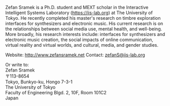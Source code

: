 Zefan Sramek is a Ph.D. student and MEXT scholar in the Interactive Intelligent Systems Laboratory (https://iis-lab.org) at The University of Tokyo. He recently completed his master's research on timbre exploration interfaces for synthesizers and electronic music. His current research is on the relationships between social media use, mental health, and well-being. More broadly, his research interests include: interfaces for synthesizers and electronic music creation, the social impacts of online communication, virtual reality and virtual worlds, and cultural, media, and gender studies.

Website: http://www.zefansramek.net
Contact: zefanS@iis-lab.org

Or write to: \
Zefan Sramek \
〒113-8654 \
Tokyo, Bunkyo-ku, Hongo 7-3-1 \
The University of Tokyo \
Faculty of Engineering Blgd. 2, 10F, Room 101C2 \
Japan
